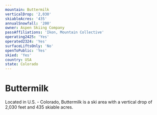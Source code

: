 ```yaml
---
mountain: Buttermilk
verticalDrop: '2,030'
skiableAcres: '435'
annualSnowfall: '200'
owner: Aspen Skiing Company
passAffiliations: 'Ikon, Mountain Collective'
operating2425: 'Yes'
operated2324: 'Yes'
surfaceLiftsOnly: 'No'
openToPublic: 'Yes'
skied: 'Yes'
country: USA
state: Colorado
---
```


# Buttermilk

Located in U.S. - Colorado, Buttermilk is a ski area with a vertical drop of 2,030 feet and 435 skiable acres.
